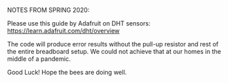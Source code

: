 NOTES FROM SPRING 2020:

Please use this guide by Adafruit on DHT sensors:
https://learn.adafruit.com/dht/overview

The code will produce error results without the pull-up resistor
and rest of the entire breadboard setup. We could not achieve
that at our homes in the middle of a pandemic.

Good Luck! Hope the bees are doing well.